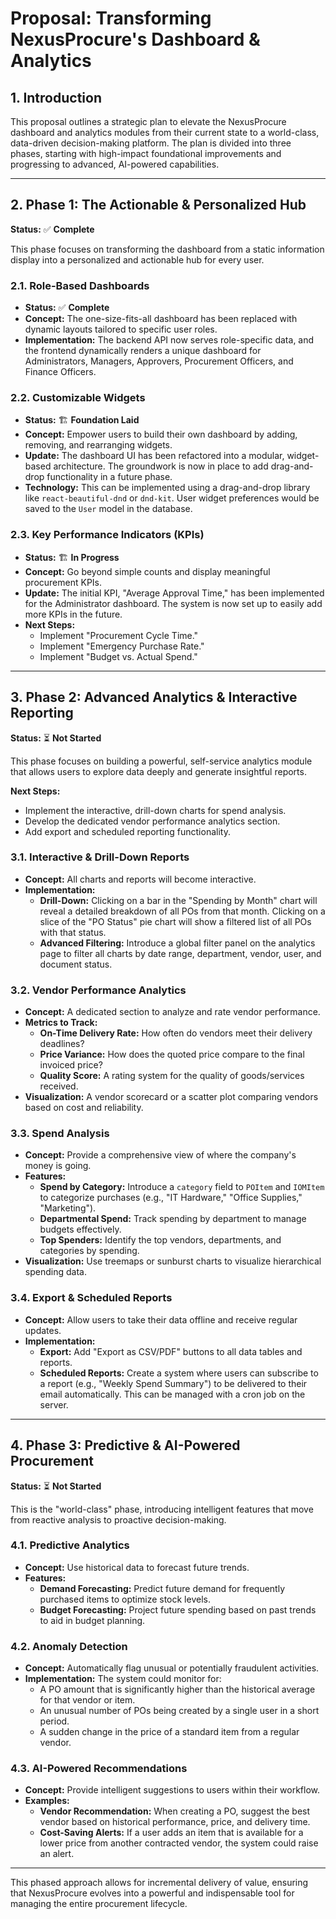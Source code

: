 # Proposal: Transforming NexusProcure's Dashboard & Analytics

## 1. Introduction

This proposal outlines a strategic plan to elevate the NexusProcure dashboard and analytics modules from their current state to a world-class, data-driven decision-making platform. The plan is divided into three phases, starting with high-impact foundational improvements and progressing to advanced, AI-powered capabilities.

---

## 2. Phase 1: The Actionable & Personalized Hub

**Status:** ✅ **Complete**

This phase focuses on transforming the dashboard from a static information display into a personalized and actionable hub for every user.

### 2.1. Role-Based Dashboards

*   **Status:** ✅ **Complete**
*   **Concept:** The one-size-fits-all dashboard has been replaced with dynamic layouts tailored to specific user roles.
*   **Implementation:** The backend API now serves role-specific data, and the frontend dynamically renders a unique dashboard for Administrators, Managers, Approvers, Procurement Officers, and Finance Officers.

### 2.2. Customizable Widgets

*   **Status:** 🏗️ **Foundation Laid**
*   **Concept:** Empower users to build their own dashboard by adding, removing, and rearranging widgets.
*   **Update:** The dashboard UI has been refactored into a modular, widget-based architecture. The groundwork is now in place to add drag-and-drop functionality in a future phase.
*   **Technology:** This can be implemented using a drag-and-drop library like `react-beautiful-dnd` or `dnd-kit`. User widget preferences would be saved to the `User` model in the database.

### 2.3. Key Performance Indicators (KPIs)

*   **Status:** 🏗️ **In Progress**
*   **Concept:** Go beyond simple counts and display meaningful procurement KPIs.
*   **Update:** The initial KPI, "Average Approval Time," has been implemented for the Administrator dashboard. The system is now set up to easily add more KPIs in the future.
*   **Next Steps:**
    *   Implement "Procurement Cycle Time."
    *   Implement "Emergency Purchase Rate."
    *   Implement "Budget vs. Actual Spend."

---

## 3. Phase 2: Advanced Analytics & Interactive Reporting

**Status:** ⏳ **Not Started**

This phase focuses on building a powerful, self-service analytics module that allows users to explore data deeply and generate insightful reports.

**Next Steps:**
*   Implement the interactive, drill-down charts for spend analysis.
*   Develop the dedicated vendor performance analytics section.
*   Add export and scheduled reporting functionality.

### 3.1. Interactive & Drill-Down Reports

*   **Concept:** All charts and reports will become interactive.
*   **Implementation:**
    *   **Drill-Down:** Clicking on a bar in the "Spending by Month" chart will reveal a detailed breakdown of all POs from that month. Clicking on a slice of the "PO Status" pie chart will show a filtered list of all POs with that status.
    *   **Advanced Filtering:** Introduce a global filter panel on the analytics page to filter all charts by date range, department, vendor, user, and document status.

### 3.2. Vendor Performance Analytics

*   **Concept:** A dedicated section to analyze and rate vendor performance.
*   **Metrics to Track:**
    *   **On-Time Delivery Rate:** How often do vendors meet their delivery deadlines?
    *   **Price Variance:** How does the quoted price compare to the final invoiced price?
    *   **Quality Score:** A rating system for the quality of goods/services received.
*   **Visualization:** A vendor scorecard or a scatter plot comparing vendors based on cost and reliability.

### 3.3. Spend Analysis

*   **Concept:** Provide a comprehensive view of where the company's money is going.
*   **Features:**
    *   **Spend by Category:** Introduce a `category` field to `POItem` and `IOMItem` to categorize purchases (e.g., "IT Hardware," "Office Supplies," "Marketing").
    *   **Departmental Spend:** Track spending by department to manage budgets effectively.
    *   **Top Spenders:** Identify the top vendors, departments, and categories by spending.
*   **Visualization:** Use treemaps or sunburst charts to visualize hierarchical spending data.

### 3.4. Export & Scheduled Reports

*   **Concept:** Allow users to take their data offline and receive regular updates.
*   **Implementation:**
    *   **Export:** Add "Export as CSV/PDF" buttons to all data tables and reports.
    *   **Scheduled Reports:** Create a system where users can subscribe to a report (e.g., "Weekly Spend Summary") to be delivered to their email automatically. This can be managed with a cron job on the server.

---

## 4. Phase 3: Predictive & AI-Powered Procurement

**Status:** ⏳ **Not Started**

This is the "world-class" phase, introducing intelligent features that move from reactive analysis to proactive decision-making.

### 4.1. Predictive Analytics

*   **Concept:** Use historical data to forecast future trends.
*   **Features:**
    *   **Demand Forecasting:** Predict future demand for frequently purchased items to optimize stock levels.
    *   **Budget Forecasting:** Project future spending based on past trends to aid in budget planning.

### 4.2. Anomaly Detection

*   **Concept:** Automatically flag unusual or potentially fraudulent activities.
*   **Implementation:** The system could monitor for:
    *   A PO amount that is significantly higher than the historical average for that vendor or item.
    *   An unusual number of POs being created by a single user in a short period.
    *   A sudden change in the price of a standard item from a regular vendor.

### 4.3. AI-Powered Recommendations

*   **Concept:** Provide intelligent suggestions to users within their workflow.
*   **Examples:**
    *   **Vendor Recommendation:** When creating a PO, suggest the best vendor based on historical performance, price, and delivery time.
    *   **Cost-Saving Alerts:** If a user adds an item that is available for a lower price from another contracted vendor, the system could raise an alert.

---

This phased approach allows for incremental delivery of value, ensuring that NexusProcure evolves into a powerful and indispensable tool for managing the entire procurement lifecycle.